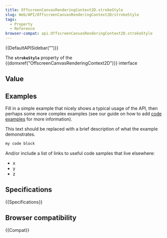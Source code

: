 ```yaml
---
title: OffscreenCanvasRenderingContext2D.strokeStyle
slug: Web/API/OffscreenCanvasRenderingContext2D/strokeStyle
tags:
  - Property
  - Reference
browser-compat: api.OffscreenCanvasRenderingContext2D.strokeStyle
---
```

{{DefaultAPISidebar("")}}

The **`strokeStyle`** property of the {{domxref("OffscreenCanvasRenderingContext2D")}} interface 

## Value



## Examples

Fill in a simple example that nicely shows a typical usage of the API, then perhaps some more complex examples (see our guide on how to add [code examples](/en-US/docs/MDN/Contribute/Structures/Code_examples) for more information).

This text should be replaced with a brief description of what the example demonstrates.

```js
my code block
```

And/or include a list of links to useful code samples that live elsewhere:

*   x
*   y
*   z

## Specifications

{{Specifications}}

## Browser compatibility

{{Compat}}


